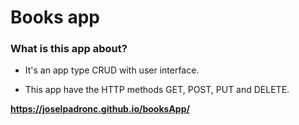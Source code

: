 # Books app

### What is this app about?

- It's an app type CRUD with user interface.

- This app have the HTTP methods GET, POST, PUT and DELETE.

**https://joselpadronc.github.io/booksApp/**
